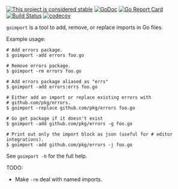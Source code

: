 [![This project is considered stable](https://img.shields.io/badge/Status-stable-green.svg)](https://arp242.net/status/stable)
[![GoDoc](https://godoc.org/arp242.net/goimport?status.svg)](https://godoc.org/arp242.net/goimport)
[![Go Report Card](https://goreportcard.com/badge/github.com/Carpetsmoker/goimport)](https://goreportcard.com/report/github.com/Carpetsmoker/goimport)
[![Build Status](https://travis-ci.org/Carpetsmoker/goimport.svg?branch=master)](https://travis-ci.org/Carpetsmoker/goimport)
[![codecov](https://codecov.io/gh/Carpetsmoker/goimport/branch/master/graph/badge.svg)](https://codecov.io/gh/Carpetsmoker/goimport)

`goimport` is a tool to add, remove, or replace imports in Go files.

Example usage:

	# Add errors package.
	$ goimport -add errors foo.go

	# Remove errors package.
	$ goimport -rm errors foo.go

	# Add errors package aliased as "errs"
	$ goimport -add errors:errs foo.go

	# Either add an import or replace existing errors with
	# github.com/pkg/errors.
	$ goimport -replace github.com/pkg/errors foo.go

	# Go get package if it doesn't exist
	$ goimport -add github.com/pkg/errors -g foo.go

	# Print out only the import block as json (useful for # editor integrations).
	$ goimport -add github.com/pkg/errors -j foo.go

See `goimport -h` for the full help.

TODO:

- Make `-rm` deal with named imports.
